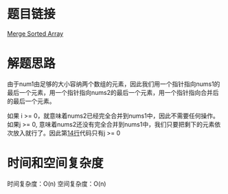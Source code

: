 # 题目链接

[Merge Sorted Array](https://leetcode.com/problems/merge-sorted-array/)

# 解题思路

由于num1由足够的大小容纳两个数组的元素，因此我们用一个指针指向nums1的最后一个元素，用一个指针指向nums2的最后一个元素，用一个指针指向合并后的最后一个元素。

如果 i >= 0，就意味着nums2已经完全合并到nums1中，因此不需要任何操作。如果j >= 0, 意味着nums2还没有完全合并到nums1中，我们只要把剩下的元素依次放入就行了。因此第[14行](https://github.com/hanxlinsist/leetcode/blob/master/Merge_Sorted_Array/Solution.java#L14)代码只有j >= 0

# 时间和空间复杂度

时间复杂度：O(n)
空间复杂度：O(n)
